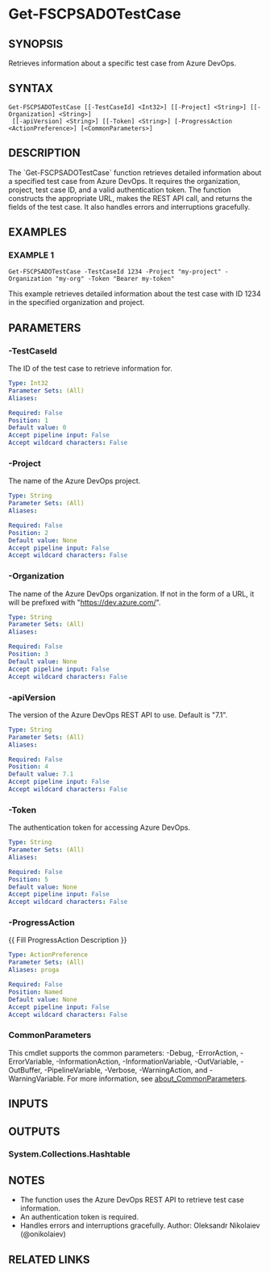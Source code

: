 ﻿---
external help file: fscps.tools-help.xml
Module Name: fscps.tools
online version:
schema: 2.0.0
---

# Get-FSCPSADOTestCase

## SYNOPSIS
Retrieves information about a specific test case from Azure DevOps.

## SYNTAX

```
Get-FSCPSADOTestCase [[-TestCaseId] <Int32>] [[-Project] <String>] [[-Organization] <String>]
 [[-apiVersion] <String>] [[-Token] <String>] [-ProgressAction <ActionPreference>] [<CommonParameters>]
```

## DESCRIPTION
The \`Get-FSCPSADOTestCase\` function retrieves detailed information about a specified test case from Azure DevOps.
It requires the organization, project, test case ID, and a valid authentication token.
The function constructs
the appropriate URL, makes the REST API call, and returns the fields of the test case.
It also handles errors
and interruptions gracefully.

## EXAMPLES

### EXAMPLE 1
```
Get-FSCPSADOTestCase -TestCaseId 1234 -Project "my-project" -Organization "my-org" -Token "Bearer my-token"
```

This example retrieves detailed information about the test case with ID 1234 in the specified organization and project.

## PARAMETERS

### -TestCaseId
The ID of the test case to retrieve information for.

```yaml
Type: Int32
Parameter Sets: (All)
Aliases:

Required: False
Position: 1
Default value: 0
Accept pipeline input: False
Accept wildcard characters: False
```

### -Project
The name of the Azure DevOps project.

```yaml
Type: String
Parameter Sets: (All)
Aliases:

Required: False
Position: 2
Default value: None
Accept pipeline input: False
Accept wildcard characters: False
```

### -Organization
The name of the Azure DevOps organization.
If not in the form of a URL, it will be prefixed with "https://dev.azure.com/".

```yaml
Type: String
Parameter Sets: (All)
Aliases:

Required: False
Position: 3
Default value: None
Accept pipeline input: False
Accept wildcard characters: False
```

### -apiVersion
The version of the Azure DevOps REST API to use.
Default is "7.1".

```yaml
Type: String
Parameter Sets: (All)
Aliases:

Required: False
Position: 4
Default value: 7.1
Accept pipeline input: False
Accept wildcard characters: False
```

### -Token
The authentication token for accessing Azure DevOps.

```yaml
Type: String
Parameter Sets: (All)
Aliases:

Required: False
Position: 5
Default value: None
Accept pipeline input: False
Accept wildcard characters: False
```

### -ProgressAction
{{ Fill ProgressAction Description }}

```yaml
Type: ActionPreference
Parameter Sets: (All)
Aliases: proga

Required: False
Position: Named
Default value: None
Accept pipeline input: False
Accept wildcard characters: False
```

### CommonParameters
This cmdlet supports the common parameters: -Debug, -ErrorAction, -ErrorVariable, -InformationAction, -InformationVariable, -OutVariable, -OutBuffer, -PipelineVariable, -Verbose, -WarningAction, and -WarningVariable. For more information, see [about_CommonParameters](http://go.microsoft.com/fwlink/?LinkID=113216).

## INPUTS

## OUTPUTS

### System.Collections.Hashtable
## NOTES
- The function uses the Azure DevOps REST API to retrieve test case information.
- An authentication token is required.
- Handles errors and interruptions gracefully.
Author: Oleksandr Nikolaiev (@onikolaiev)

## RELATED LINKS

